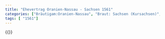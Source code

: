 ```yaml
---
title: "Ehevertrag Oranien-Nassau - Sachsen 1561"
categories: ["Bräutigam:Oranien-Nassau", "Braut: Sachsen (Kursachsen)", "Eheschließung vollzogen?:Ja", "verschiedenkonfessionelle Ehe?:Ja", "Dynastie Bräutigam:Oranien-Nassau", "Akteur Bräutigam:Oranien-Nassau", "Akteur Braut:Wettin (Albertiner)", "Textbezug?:ja", "Ständisch?:ja", "Ratifikation?:ja", "Sonstiges?:ja", "Bräutigam:Oranien-Nassau", "Braut: Sachsen (Kursachsen)"]
tags: [ "1561"]
---
```

<!--more-->
{{<v189>}}